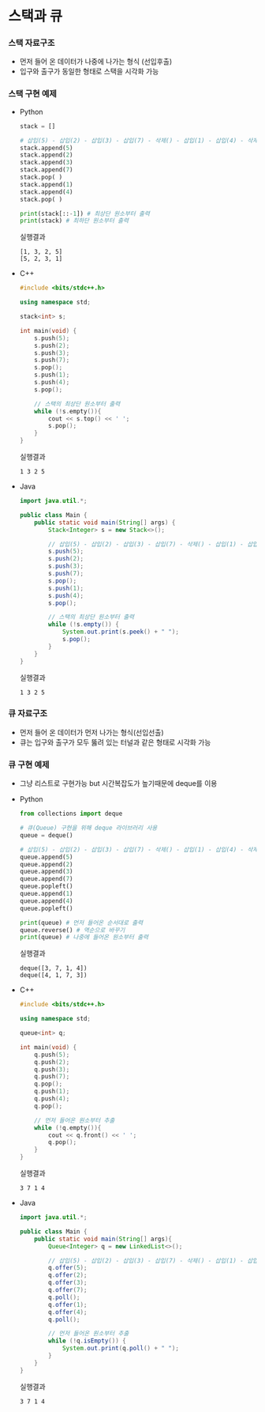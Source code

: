 # 스택과 큐

### **스택 자료구조**

- 먼저 들어 온 데이터가 나중에 나가는 형식 (선입후출)
- 입구와 출구가 동일한 형태로 스택을 시각화 가능


### **스택 구현 예제**

- Python
    ```python
    stack = []

    # 삽입(5) - 삽입(2) - 삽입(3) - 삽입(7) - 삭제() - 삽입(1) - 삽입(4) - 삭제()
    stack.append(5)
    stack.append(2)
    stack.append(3)
    stack.append(7)
    stack.pop( )
    stack.append(1)
    stack.append(4)
    stack.pop( )

    print(stack[::-1]) # 최상단 원소부터 출력
    print(stack) # 최하단 원소부터 출력
    ```
    실행결과
    ```
    [1, 3, 2, 5]
    [5, 2, 3, 1]
    ```

- C++
    ```C++
    #include <bits/stdc++.h>

    using namespace std;

    stack<int> s;

    int main(void) {
        s.push(5);
        s.push(2);
        s.push(3);
        s.push(7);
        s.pop();
        s.push(1);
        s.push(4);
        s.pop();

        // 스택의 최상단 원소부터 출력
        while (!s.empty()){
            cout << s.top() << ' ';
            s.pop();
        }
    }
    ```
    실행결과
    ```
    1 3 2 5
    ```

- Java
    ```Java
    import java.util.*;

    public class Main {
        public static void main(String[] args) {
            Stack<Integer> s = new Stack<>();

            // 삽입(5) - 삽입(2) - 삽입(3) - 삽입(7) - 삭제() - 삽입(1) - 삽입(4) - 삭제()
            s.push(5);
            s.push(2);
            s.push(3);
            s.push(7);
            s.pop();
            s.push(1);
            s.push(4);
            s.pop();

            // 스택의 최상단 원소부터 출력
            while (!s.empty()) {
                System.out.print(s.peek() + " ");
                s.pop();
            }
        }
    }
    ```
    실행결과
    ```
    1 3 2 5
    ```


### **큐 자료구조**

- 먼저 들어 온 데이터가 먼저 나가는 형식(선입선출)
- 큐는 입구와 출구가 모두 뚫려 있는 터널과 같은 형태로 시각화 가능


### **큐 구현 예제**

- 그냥 리스트로 구현가능 but 시간복잡도가 높기때문에 deque를 이용

- Python
    ```python
    from collections import deque

    # 큐(Queue) 구현을 위해 deque 라이브러리 사용
    queue = deque()

    # 삽입(5) - 삽입(2) - 삽입(3) - 삽입(7) - 삭제() - 삽입(1) - 삽입(4) - 삭제()
    queue.append(5)
    queue.append(2)
    queue.append(3)
    queue.append(7)
    queue.popleft()
    queue.append(1)
    queue.append(4)
    queue.popleft()

    print(queue) # 먼저 들어온 순서대로 출력
    queue.reverse() # 역순으로 바꾸기
    print(queue) # 나중에 들어온 원소부터 출력
    ```
    실행결과
    ```
    deque([3, 7, 1, 4])
    deque([4, 1, 7, 3])
    ```

- C++
    ```C++
    #include <bits/stdc++.h>

    using namespace std;

    queue<int> q;

    int main(void) {
        q.push(5);
        q.push(2);
        q.push(3);
        q.push(7);
        q.pop();
        q.push(1);
        q.push(4);
        q.pop();

        // 먼저 들어온 원소부터 추출
        while (!q.empty()){
            cout << q.front() << ' ';
            q.pop();
        }
    }
    ```
    실행결과
    ```
    3 7 1 4
    ```

- Java
    ```Java
    import java.util.*;

    public class Main {
        public static void main(String[] args){
            Queue<Integer> q = new LinkedList<>();

            // 삽입(5) - 삽입(2) - 삽입(3) - 삽입(7) - 삭제() - 삽입(1) - 삽입(4) - 삭제()
            q.offer(5);
            q.offer(2);
            q.offer(3);
            q.offer(7);
            q.poll();
            q.offer(1);
            q.offer(4);
            q.poll();

            // 먼저 들어온 원소부터 추출
            while (!q.isEmpty()) {
                System.out.print(q.poll() + " ");
            }
        }
    }
    ```
    실행결과
    ```
    3 7 1 4
    ```